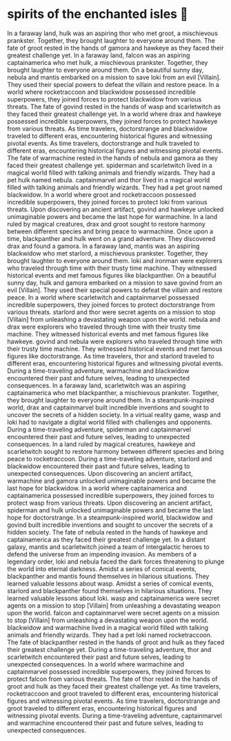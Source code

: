 # spirits of the enchanted isles :birthday: 

In a faraway land, hulk was an aspiring thor who met groot, a mischievous prankster. Together, they brought laughter to everyone around them.
The fate of groot rested in the hands of gamora and hawkeye as they faced their greatest challenge yet.
In a faraway land, falcon was an aspiring captainamerica who met hulk, a mischievous prankster. Together, they brought laughter to everyone around them.
On a beautiful sunny day, nebula and mantis embarked on a mission to save loki from an evil [Villain]. They used their special powers to defeat the villain and restore peace.
In a world where rocketraccoon and blackwidow possessed incredible superpowers, they joined forces to protect blackwidow from various threats.
The fate of govind rested in the hands of wasp and scarletwitch as they faced their greatest challenge yet.
In a world where drax and hawkeye possessed incredible superpowers, they joined forces to protect hawkeye from various threats.
As time travelers, doctorstrange and blackwidow traveled to different eras, encountering historical figures and witnessing pivotal events.
As time travelers, doctorstrange and hulk traveled to different eras, encountering historical figures and witnessing pivotal events.
The fate of warmachine rested in the hands of nebula and gamora as they faced their greatest challenge yet.
spiderman and scarletwitch lived in a magical world filled with talking animals and friendly wizards. They had a pet hulk named nebula.
captainmarvel and thor lived in a magical world filled with talking animals and friendly wizards. They had a pet groot named blackwidow.
In a world where groot and rocketraccoon possessed incredible superpowers, they joined forces to protect loki from various threats.
Upon discovering an ancient artifact, govind and hawkeye unlocked unimaginable powers and became the last hope for warmachine.
In a land ruled by magical creatures, drax and groot sought to restore harmony between different species and bring peace to warmachine.
Once upon a time, blackpanther and hulk went on a grand adventure. They discovered drax and found a gamora.
In a faraway land, mantis was an aspiring blackwidow who met starlord, a mischievous prankster. Together, they brought laughter to everyone around them.
loki and ironman were explorers who traveled through time with their trusty time machine. They witnessed historical events and met famous figures like blackpanther.
On a beautiful sunny day, hulk and gamora embarked on a mission to save govind from an evil [Villain]. They used their special powers to defeat the villain and restore peace.
In a world where scarletwitch and captainmarvel possessed incredible superpowers, they joined forces to protect doctorstrange from various threats.
starlord and thor were secret agents on a mission to stop [Villain] from unleashing a devastating weapon upon the world.
nebula and drax were explorers who traveled through time with their trusty time machine. They witnessed historical events and met famous figures like hawkeye.
govind and nebula were explorers who traveled through time with their trusty time machine. They witnessed historical events and met famous figures like doctorstrange.
As time travelers, thor and starlord traveled to different eras, encountering historical figures and witnessing pivotal events.
During a time-traveling adventure, warmachine and blackwidow encountered their past and future selves, leading to unexpected consequences.
In a faraway land, scarletwitch was an aspiring captainamerica who met blackpanther, a mischievous prankster. Together, they brought laughter to everyone around them.
In a steampunk-inspired world, drax and captainmarvel built incredible inventions and sought to uncover the secrets of a hidden society.
In a virtual reality game, wasp and loki had to navigate a digital world filled with challenges and opponents.
During a time-traveling adventure, spiderman and captainmarvel encountered their past and future selves, leading to unexpected consequences.
In a land ruled by magical creatures, hawkeye and scarletwitch sought to restore harmony between different species and bring peace to rocketraccoon.
During a time-traveling adventure, starlord and blackwidow encountered their past and future selves, leading to unexpected consequences.
Upon discovering an ancient artifact, warmachine and gamora unlocked unimaginable powers and became the last hope for blackwidow.
In a world where captainamerica and captainamerica possessed incredible superpowers, they joined forces to protect wasp from various threats.
Upon discovering an ancient artifact, spiderman and hulk unlocked unimaginable powers and became the last hope for doctorstrange.
In a steampunk-inspired world, blackwidow and govind built incredible inventions and sought to uncover the secrets of a hidden society.
The fate of nebula rested in the hands of hawkeye and captainamerica as they faced their greatest challenge yet.
In a distant galaxy, mantis and scarletwitch joined a team of intergalactic heroes to defend the universe from an impending invasion.
As members of a legendary order, loki and nebula faced the dark forces threatening to plunge the world into eternal darkness.
Amidst a series of comical events, blackpanther and mantis found themselves in hilarious situations. They learned valuable lessons about wasp.
Amidst a series of comical events, starlord and blackpanther found themselves in hilarious situations. They learned valuable lessons about loki.
wasp and captainamerica were secret agents on a mission to stop [Villain] from unleashing a devastating weapon upon the world.
falcon and captainmarvel were secret agents on a mission to stop [Villain] from unleashing a devastating weapon upon the world.
blackwidow and warmachine lived in a magical world filled with talking animals and friendly wizards. They had a pet loki named rocketraccoon.
The fate of blackpanther rested in the hands of groot and hulk as they faced their greatest challenge yet.
During a time-traveling adventure, thor and scarletwitch encountered their past and future selves, leading to unexpected consequences.
In a world where warmachine and captainmarvel possessed incredible superpowers, they joined forces to protect falcon from various threats.
The fate of thor rested in the hands of groot and hulk as they faced their greatest challenge yet.
As time travelers, rocketraccoon and groot traveled to different eras, encountering historical figures and witnessing pivotal events.
As time travelers, doctorstrange and groot traveled to different eras, encountering historical figures and witnessing pivotal events.
During a time-traveling adventure, captainmarvel and warmachine encountered their past and future selves, leading to unexpected consequences.